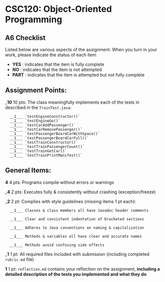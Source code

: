 # CSC120: Object-Oriented Programming
## A6 Checklist

Listed below are various aspects of the assignment.  When you turn in your work, please indicate the status of each item

- **YES** : indicates that the item is fully complete
- **NO** : indicates that the item is not attempted
- **PART** : indicates that the item is attempted but not fully complete


## Assignment Points:

___10__ 10 pts: The class meaningfully implements each of the tests in described in the `TrainTest.java`:

      __1___ `testEngineConstructor()`
      __1___ `testEngineGo()`
      __1___ `testCarAddPassenger()`
      __1___ `testCarRemovePassenger()`
      __1___ `testPassengerBoardCarWithSpace()`
      __1___ `testPassengerBoardCarFull()`
      __1___ `testTrainConstructor()`
      __1___ `testTrainPassengerCount()`
      __1___ `testTrainGetCar()`
      __1___ `testTrainPrintManifest()`

## General Items:

__4__ 4 pts: Programs compile without errors or warnings

___4__ 2 pts: Executes fully & consistently without crashing (exception/freeze)

___2__ 2 pt: Complies with style guidelines (missing items 1 pt each):

      __1___ Classes & class members all have Javadoc header comments

      __1___ Clear and consistent indentation of bracketed sections

      __1___ Adheres to Java conventions on naming & capitalization

      __1___ Methods & variables all have clear and accurate names

      __1___ Methods avoid confusing side effects

___1__ 1 pt: All required files included with submission (including completed `rubric.md` file)

__1__ 1 pt: `reflection.md` contains your reflection on the assignment, **including a detailed description of the tests you implemented and what they do**
